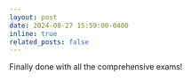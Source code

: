 ```yaml
---
layout: post
date: 2024-08-27 15:59:00-0400
inline: true
related_posts: false
---
```


Finally done with all the comprehensive exams!  
